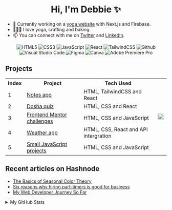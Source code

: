<h1 align="center">Hi, I'm Debbie ✨</h1>

- 🧘 Currently working on a [yoga website](https://github.com/hellodeborahuk/yoga-site) with Next.js and Firebase.
- 🧘🏻‍♀️ I love yoga, crafting and baking.
- 📫 You can connect with me on [Twitter](https://www.twitter.com/debbie_digital) and [LinkedIn](https://www.linkedin.com/in/debbiedann).

<p align="center">
<img alt="HTML5" src="https://img.shields.io/badge/html5-%23E34F26.svg?style=for-the-badge&logo=html5&logoColor=white"/>
<img alt="CSS3" src="https://img.shields.io/badge/css3-%231572B6.svg?style=for-the-badge&logo=css3&logoColor=white"/>
<img alt="JavaScript" src="https://img.shields.io/badge/javascript-%23323330.svg?style=for-the-badge&logo=javascript&logoColor=%23F7DF1E"/>
<img alt="React" src="https://img.shields.io/badge/react-%2320232a.svg?style=for-the-badge&logo=react&logoColor=%2361DAFB"/>
<img alt="TailwindCSS" src="https://img.shields.io/badge/tailwind css-%2338B2AC.svg?style=for-the-badge&logo=tailwind-css&logoColor=white"/>
<img alt="Github" src="https://img.shields.io/badge/github-%23000000.svg?style=for-the-badge&logo=github&logoColor=white"/>
<img alt="Visual Studio Code" src="https://img.shields.io/badge/Visual Studio Code-0078d7.svg?style=for-the-badge&logo=visual-studio-code&logoColor=white"/>
<img alt="Figma" src="https://img.shields.io/badge/figma-%23F24E1E.svg?style=for-the-badge&logo=figma&logoColor=white" />
<img alt="Canva" src="https://img.shields.io/badge/Canva-0078d7.svg?style=for-the-badge&logo=canva&logoColor=white"/>
<img alt="Adobe Premiere Pro" src="https://img.shields.io/badge/Adobe premiere pro-%23F24E1E.svg?style=for-the-badge&logo=Adobe-premiere-pro&logoColor=white" />
  </p>
  
   ## Projects
<table style="width:100%; border="0"">
  <tr>
	<th>Index</th>
    <th>Project</th>    
    <th>Tech Used</th>
    <td rowspan="6"><img src="https://dann.digital/media/notes.png" width="100%"/></td>
  </tr>
  <tr>
	<td>1</td>
    <td><a href="https://github.com/hellodeborahuk/coding-notebook">Notes app</a></td>
    <td>HTML, TailwindCSS and React
</td>
  </tr>
  <tr>
  <td>2</td>
    <td><a href="https://github.com/hellodeborahuk/dosha-quiz">Dosha quiz</a></td>
    <td>HTML, CSS and React
</td>
  </tr>
    <tr>
 <td>3</td>
    <td><a href="https://github.com/hellodeborahuk/frontend-mentor-challenges">Frontend Mentor challenges</a></td>
    <td>HTML, CSS and JavaScript
</td>
  </tr>
    <tr>
    <td>4</td>
      <td><a href="https://github.com/hellodeborahuk/react-weather-app">Weather app</a></td>
    <td>HTML, CSS, React and API intergration
</td>
  </tr>
    <tr>
    <td>5</td>
      <td><a href="https://github.com/hellodeborahuk/javascript-work">Small JavaScript projects</a></td>
    <td>HTML, CSS and JavaScript
</td>
  </tr>
</table>

## Recent articles on Hashnode

<!-- BLOG-POST-LIST:START -->
- [The Basics of Seasonal Color Theory](https://debbiedanndigital.hashnode.dev/the-basics-of-seasonal-color-theory)
- [Six reasons why hiring part-timers is good for business](https://debbiedanndigital.hashnode.dev/six-reasons-why-hiring-part-timers-is-good-for-business)
- [My Web Developer Journey So Far](https://debbiedanndigital.hashnode.dev/my-web-developer-journey-so-far)
<!-- BLOG-POST-LIST:END -->
  
    
<details>
	<summary> My GitHub Stats</summary>
<br>
<p align="center">
<a href="https://github.com/hellodeborahuk">
  <img height="150em" src="https://github-readme-stats.vercel.app/api?username=hellodeborahuk&count_private=true&show_icons=true&theme=radical" />
  <img height="150em" src="https://github-readme-stats-eight-theta.vercel.app/api/top-langs/?username=hellodeborahuk&theme=radical&layout=compact&langs_count=10&exclude_repo=gamebase&hide=objective-c,c,java" />
</a>
</p>
</details>

<!---
hellodeborahuk/hellodeborahuk is a ✨ special ✨ repository because its `README.md` (this file) appears on your GitHub profile.
You can click the Preview link to take a look at your changes.
--->


